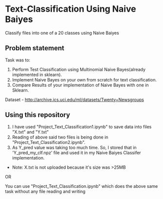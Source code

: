 # Text-Classification Using Naive Baiyes
Classify files into one of a 20 classes using Naive Baiyes

## Problem statement
Task was to:

1. Perform Test Classification using Multinomial Naive Bayes(already implemented in sklearn).
2. Implement Naive Bayes on your own from scratch for text classification. 
3. Compare Results of your implementation of Naive Bayes with one in Sklearn.

Dataset - http://archive.ics.uci.edu/ml/datasets/Twenty+Newsgroups

## Using this repository

1. I have used "Project_Text_Classification1.ipynb" to save data into files "X.txt" and "Y.txt"
2. Reading of above said two files is being done in "Project_Text_Classification2.ipynb".
3. As Y_pred value was taking too much time. So, I stored that in 'Y_pred_my_clf.npz' file and used it in my Naive Baiyes Classifer implementation.

- Note: X.txt is not uploaded because it's size was >25MB

OR

You can use "Project_Text_Classification.ipynb" which does the above same task without any file reading and writing
